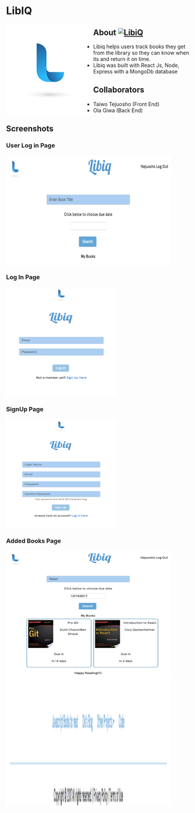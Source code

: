 # LibIQ
<img src="./client/src/images/LibiqLogo2.jpg" align="left" />

## About [![LibiQ](./client/src/images/LibiqLogo2jpg)](https://github.com/ttejuosho/libiq)
- Libiq helps users track books they get from the library so they can know when its and return it on time.
- Libiq was built with React Js, Node, Express with a MongoDb database

## Collaborators
- Taiwo Tejuosho (Front End)
- Ola Giwa (Back End)

## Screenshots
### User Log in Page
<img src="./client/src/images/user.png" width=450px height=300px align="center"/>

### Log In Page
<img src="./client/src/images/login.png" width=300px height=300px align="center"/>

### SignUp Page
<img src="./client/src/images/signup.png" width=300px height=300px align="center"/>

### Added Books Page
<img src="./client/src/images/book.png" width=450px height=350px align="centre"/>
<img src="./client/src/images/footer.png" width=450px height=350px align="centre"/>